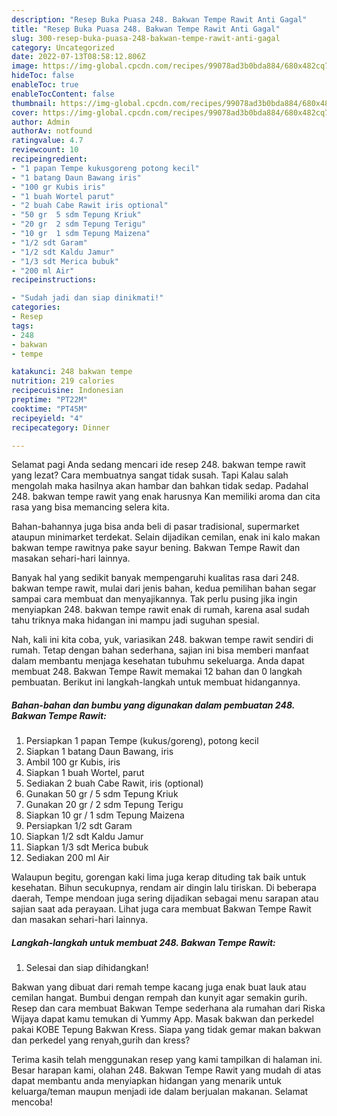```yaml
---
description: "Resep Buka Puasa 248. Bakwan Tempe Rawit Anti Gagal"
title: "Resep Buka Puasa 248. Bakwan Tempe Rawit Anti Gagal"
slug: 300-resep-buka-puasa-248-bakwan-tempe-rawit-anti-gagal
category: Uncategorized
date: 2022-07-13T08:58:12.806Z
image: https://img-global.cpcdn.com/recipes/99078ad3b0bda884/680x482cq70/248-bakwan-tempe-rawit-foto-resep-utama.jpg
hideToc: false
enableToc: true
enableTocContent: false
thumbnail: https://img-global.cpcdn.com/recipes/99078ad3b0bda884/680x482cq70/248-bakwan-tempe-rawit-foto-resep-utama.jpg
cover: https://img-global.cpcdn.com/recipes/99078ad3b0bda884/680x482cq70/248-bakwan-tempe-rawit-foto-resep-utama.jpg
author: Admin
authorAv: notfound
ratingvalue: 4.7
reviewcount: 10
recipeingredient:
- "1 papan Tempe kukusgoreng potong kecil"
- "1 batang Daun Bawang iris"
- "100 gr Kubis iris"
- "1 buah Wortel parut"
- "2 buah Cabe Rawit iris optional"
- "50 gr  5 sdm Tepung Kriuk"
- "20 gr  2 sdm Tepung Terigu"
- "10 gr  1 sdm Tepung Maizena"
- "1/2 sdt Garam"
- "1/2 sdt Kaldu Jamur"
- "1/3 sdt Merica bubuk"
- "200 ml Air"
recipeinstructions:

- "Sudah jadi dan siap dinikmati!"
categories:
- Resep
tags:
- 248
- bakwan
- tempe

katakunci: 248 bakwan tempe 
nutrition: 219 calories
recipecuisine: Indonesian
preptime: "PT22M"
cooktime: "PT45M"
recipeyield: "4"
recipecategory: Dinner

---
```



Selamat pagi Anda sedang mencari ide resep 248. bakwan tempe rawit yang lezat? Cara membuatnya sangat tidak susah. Tapi Kalau salah mengolah maka hasilnya akan hambar dan bahkan tidak sedap. Padahal 248. bakwan tempe rawit yang enak harusnya Kan memiliki aroma dan cita rasa yang bisa memancing selera kita.


Bahan-bahannya juga bisa anda beli di pasar tradisional, supermarket ataupun minimarket terdekat. Selain dijadikan cemilan, enak ini kalo makan bakwan tempe rawitnya pake sayur bening. Bakwan Tempe Rawit dan masakan sehari-hari lainnya.

Banyak hal yang sedikit banyak mempengaruhi kualitas rasa dari 248. bakwan tempe rawit, mulai dari jenis bahan, kedua pemilihan bahan segar sampai cara membuat dan menyajikannya. Tak perlu pusing jika ingin menyiapkan 248. bakwan tempe rawit enak di rumah, karena asal sudah tahu triknya maka hidangan ini mampu jadi suguhan spesial.


Nah, kali ini kita coba, yuk, variasikan 248. bakwan tempe rawit sendiri di rumah. Tetap dengan bahan sederhana, sajian ini bisa memberi manfaat dalam membantu menjaga kesehatan tubuhmu sekeluarga. Anda dapat membuat 248. Bakwan Tempe Rawit memakai 12 bahan dan 0 langkah pembuatan. Berikut ini langkah-langkah untuk membuat hidangannya.

<!--inarticleads1-->

##### Bahan-bahan dan bumbu yang digunakan dalam pembuatan 248. Bakwan Tempe Rawit:

1. Persiapkan 1 papan Tempe (kukus/goreng), potong kecil
1. Siapkan 1 batang Daun Bawang, iris
1. Ambil 100 gr Kubis, iris
1. Siapkan 1 buah Wortel, parut
1. Sediakan 2 buah Cabe Rawit, iris (optional)
1. Gunakan 50 gr / 5 sdm Tepung Kriuk
1. Gunakan 20 gr / 2 sdm Tepung Terigu
1. Siapkan 10 gr / 1 sdm Tepung Maizena
1. Persiapkan 1/2 sdt Garam
1. Siapkan 1/2 sdt Kaldu Jamur
1. Siapkan 1/3 sdt Merica bubuk
1. Sediakan 200 ml Air


Walaupun begitu, gorengan kaki lima juga kerap dituding tak baik untuk kesehatan. Bihun secukupnya, rendam air dingin lalu tiriskan. Di beberapa daerah, Tempe mendoan juga sering dijadikan sebagai menu sarapan atau sajian saat ada perayaan. Lihat juga cara membuat Bakwan Tempe Rawit dan masakan sehari-hari lainnya. 

<!--inarticleads2-->

##### Langkah-langkah untuk membuat 248. Bakwan Tempe Rawit:


1. Selesai dan siap dihidangkan!

Bakwan yang dibuat dari remah tempe kacang juga enak buat lauk atau cemilan hangat. Bumbui dengan rempah dan kunyit agar semakin gurih. Resep dan cara membuat Bakwan Tempe sederhana ala rumahan dari Riska Wijaya dapat kamu temukan di Yummy App. Masak bakwan dan perkedel pakai KOBE Tepung Bakwan Kress. Siapa yang tidak gemar makan bakwan dan perkedel yang renyah,gurih dan kress? 

Terima kasih telah menggunakan resep yang kami tampilkan di halaman ini. Besar harapan kami, olahan 248. Bakwan Tempe Rawit yang mudah di atas dapat membantu anda menyiapkan hidangan yang menarik untuk keluarga/teman maupun menjadi ide dalam berjualan makanan. Selamat mencoba!
